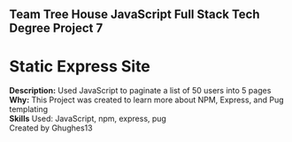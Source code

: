 ## Team Tree House JavaScript Full Stack Tech Degree Project 7  
# Static Express Site  
**Description:** Used JavaScript to paginate a list of 50 users into 5 pages  
**Why:** This Project was created to learn more about NPM, Express, and Pug templating  
**Skills** Used: JavaScript, npm, express, pug  
Created by Ghughes13  
